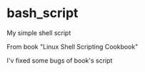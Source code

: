 bash_script
===========

My simple shell script

From book "Linux Shell Scripting Cookbook"

I'v fixed some bugs of book's script
